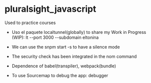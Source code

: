 # pluralsight_javascript
Used to practice courses

* Uso el paquete localtunnel(globally) to share my Work in Progress (WIP):
lt --port 3000 --subdomain eltonina

* We can use the snpm start -s to have a silence mode

* The security check has been integrated in the nom command 

* Dependence of babel(transpiler), webpack(bundle)

* To use Sourcemap to debug the app: debugger 

